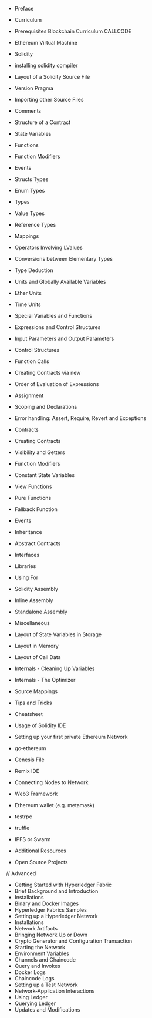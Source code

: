 - Preface
- Curriculum
- Prerequisites
Blockchain Curriculum  CALLCODE
- Ethereum Virtual Machine
- Solidity
- installing solidity compiler
- Layout of a Solidity Source File
- Version Pragma
- Importing other Source Files
- Comments
- Structure of a Contract
- State Variables
- Functions
- Function Modifiers
- Events
- Structs Types
- Enum Types
- Types
- Value Types
- Reference Types
- Mappings
- Operators Involving LValues
- Conversions between Elementary Types
- Type Deduction
- Units and Globally Available Variables
- Ether Units
- Time Units
- Special Variables and Functions
- Expressions and Control Structures
- Input Parameters and Output Parameters
- Control Structures
- Function Calls
- Creating Contracts via new
- Order of Evaluation of Expressions
- Assignment
- Scoping and Declarations
- Error handling: Assert, Require, Revert and Exceptions
- Contracts
- Creating Contracts
- Visibility and Getters
- Function Modifiers
- Constant State Variables
- View Functions
- Pure Functions
-  Fallback Function
-  Events
-  Inheritance
-  Abstract Contracts
-  Interfaces
-  Libraries
-  Using For
-  Solidity Assembly
- Inline Assembly
- Standalone Assembly
- Miscellaneous
- Layout of State Variables in Storage
- Layout in Memory
- Layout of Call Data
- Internals - Cleaning Up Variables
- Internals - The Optimizer
- Source Mappings
- Tips and Tricks
- Cheatsheet
- Usage of Solidity IDE
- Setting up your first private Ethereum Network
- go‐ethereum
- Genesis File
- Remix IDE
- Connecting Nodes to Network
- Web3 Framework
- Ethereum wallet (e.g. metamask)
- testrpc
- truffle
- IPFS or Swarm

- Additional Resources
- Open Source Projects

// Advanced 
- Getting Started with Hyperledger Fabric
- Brief Background and Introduction
- Installations
- Binary and Docker Images
- Hyperledger Fabrics Samples
- Setting up a Hyperledger Network
- Installations
- Network Artifacts
- Bringing Network Up or Down
- Crypto Generator and Configuration  Transaction
- Starting the Network
- Environment Variables
- Channels and Chaincode
- Query and Invokes
- Docker Logs
- Chaincode Logs
- Setting up a Test Network
- Network‐Application Interactions
- Using Ledger
- Querying Ledger
- Updates and Modifications
